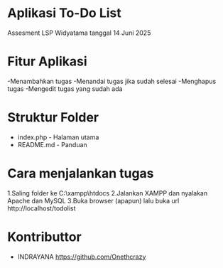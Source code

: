 # Aplikasi To-Do List
Assesment LSP Widyatama tanggal 14 Juni 2025

# Fitur Aplikasi
-Menambahkan tugas
-Menandai tugas jika sudah selesai
-Menghapus tugas
-Mengedit tugas yang sudah ada

# Struktur Folder
- index.php - Halaman utama
- README.md - Panduan

# Cara menjalankan tugas
1.Saling folder ke C:\xampp\htdocs
2.Jalankan XAMPP dan nyalakan Apache dan MySQL
3.Buka browser (apapun) lalu buka url http://localhost/todolist

# Kontributtor
- INDRAYANA https://github.com/Onethcrazy
